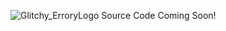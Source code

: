 ![Glitchy_ErroryLogo](https://raw.githubusercontent.com/Endlesshg/bf-vs-glich/main/Glitchy_ErroryLogo.png)
Source Code Coming Soon!
